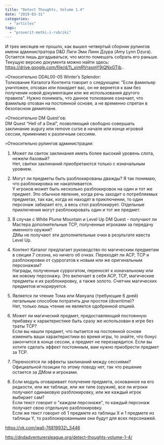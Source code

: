 ```yaml
---
title: "Detect Thoughts, Volume 1.4"
date: "2019-03-31"
categories: 
  - "articles"
tags: 
  - "proverit-metki-i-rubriki"
---
```


И трех месяцев не прошло, как вышел четвертый сборник рулингов имени администратора D&D Лиги Эми Линн Дзура (Amy Lynn Dzura).  
Остается лишь догадываться, что могло помешать собрать его раньше.  
Текущую версию документа можно найти здесь: https://drive.google.com/file/d/1\_ximRVrasmY9iQNxGTjb..

💀Относительно DDAL00-05 Winter’s Splendor:  
Толкование Каталога Контента говорит о следующем: "Если фамильяр уничтожен, отозван или покидает вас, он не вернется к вам без получения новой документации или же использования другого правила". Нужно понимать, что данное толкование означает, что фамильяр отозван на постоянной основе, а не временно спрятан в безопасном демиплане.

💀Относительно DM Quest'ов:  
DM Quest “Hell of a Deal”, позволяющий свободно совершать заклинание augury или remove curse в начале или конце игровой сессии, применимо к различным сессиям.

💀Относительно рулингов администрации:  
1) Может ли свиток заклинания иметь более высокий уровень слота, нежели базовый?  
Нет, свитки заклинаний приобретаются только с изначальным уровнем.

2) Могут ли предметы быть разблокированы дважды? Я так понимаю, что разблокировка не накапливается.  
У игроков может быть несколько разблокировок на один и тот же предмет. Это обычное явление, когда речь заходит о потребляемых предметах, так как, когда их находят в приключении, то один персонаж забирает его, а весь стол разблокирует. Отдельные приключения могут разблокировать один и тот же предмет.

3) В случае с White Plume Mountain и Level Up DM Quest - получают ли Мастера дополнительные TCP, полученные игроками за передачу именного оружия?  
ДМы не получают эти дополнительные очки в результате квеста Level Up.

4) Контент Каталог предлагает руководство по магическим предметам в секции 7 сезона, но ничего об очках. Переходят ли ACP, TCP и разблокировки от суррогатов к новым или же оригинальным персонажам?  
Награды, полученные суррогатом, переносят к изначальному или же новому персонажу. Это включает в себя ACP, TCP, магические предметы и их разблокировку, а также золото. Счетчик магических предметов игнорируется.

5) Является ли чтение Тома или Мануала (требующие 6 дней) легальным способом потратить дни простоя (downtime)?  
Нет, только лишь чтение не является одобренной опцией.

6) Может ли магический предмет, предоставляющий постоянную прибавку к характеристике быть сразу же использован в игре без траты TCP?  
Если вы нашли предмет, что пытается на постоянной основе изменить ваши характеристики во время игры, то знайте, что бонус закончится в конце сессии, а предмет не перезарядится. Если вы хотите сделать эффект постоянным, вам нужно приобрести предмет за TCP.

7) Переносятся ли эффекты заклинаний между сессиями?  
Официальной позиции по этому поводу нет, так что решение остается за ДМом и игроками.

8) Если модуль оговаривает получение предмета, основанное на его редкости, или же таблице, или же типе (оружия), все ли игроки получают одинаковую разблокировку, или же каждый игрок выбирает сам?  
Если текст говорит о "каждом персонаже", то каждый персонаж получает свою отдельную разблокировку.  
Если же текст говорит об 1 предмете из таблицы Х и 1 предмете из таблицы Y, то разблокированными они будут для всех персонажей.

https://vk.com/wall-76819932\_5446

http://dndadventurersleague.org/detect-thoughts-volume-1-4/
